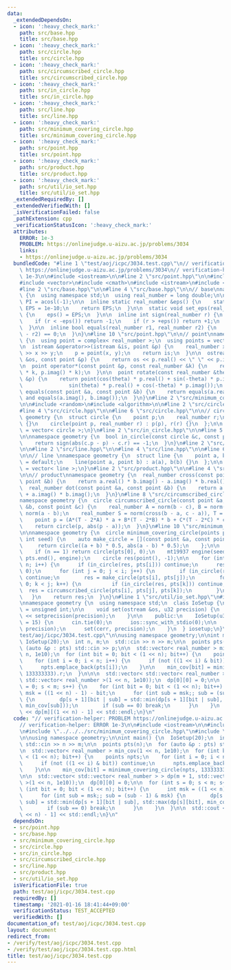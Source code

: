 ```yaml
---
data:
  _extendedDependsOn:
  - icon: ':heavy_check_mark:'
    path: src/base.hpp
    title: src/base.hpp
  - icon: ':heavy_check_mark:'
    path: src/circle.hpp
    title: src/circle.hpp
  - icon: ':heavy_check_mark:'
    path: src/circumscribed_circle.hpp
    title: src/circumscribed_circle.hpp
  - icon: ':heavy_check_mark:'
    path: src/in_circle.hpp
    title: src/in_circle.hpp
  - icon: ':heavy_check_mark:'
    path: src/line.hpp
    title: src/line.hpp
  - icon: ':heavy_check_mark:'
    path: src/minimum_covering_circle.hpp
    title: src/minimum_covering_circle.hpp
  - icon: ':heavy_check_mark:'
    path: src/point.hpp
    title: src/point.hpp
  - icon: ':heavy_check_mark:'
    path: src/product.hpp
    title: src/product.hpp
  - icon: ':heavy_check_mark:'
    path: src/util/io_set.hpp
    title: src/util/io_set.hpp
  _extendedRequiredBy: []
  _extendedVerifiedWith: []
  _isVerificationFailed: false
  _pathExtension: cpp
  _verificationStatusIcon: ':heavy_check_mark:'
  attributes:
    ERROR: 1e-3
    PROBLEM: https://onlinejudge.u-aizu.ac.jp/problems/3034
    links:
    - https://onlinejudge.u-aizu.ac.jp/problems/3034
  bundledCode: "#line 1 \"test/aoj/icpc/3034.test.cpp\"\n// verification-helper: PROBLEM\
    \ https://onlinejudge.u-aizu.ac.jp/problems/3034\n// verification-helper: ERROR\
    \ 1e-3\n\n#include <iostream>\n\n#line 2 \"src/point.hpp\"\n\n#include <complex>\n\
    #include <vector>\n#include <cmath>\n#include <istream>\n#include <ostream>\n\n\
    #line 2 \"src/base.hpp\"\n\n#line 4 \"src/base.hpp\"\n\n// base\nnamespace geometry\
    \ {\n  using namespace std;\n  using real_number = long double;\n\n  const real_number\
    \ PI = acosl(-1);\n\n  inline static real_number &eps() {\n    static real_number\
    \ EPS = 1e-10;\n    return EPS;\n  }\n\n  static void set_eps(real_number EPS)\
    \ {\n    eps() = EPS;\n  }\n\n  inline int sign(real_number r) {\n    set_eps(1e-10);\n\
    \    if (r < -eps()) return -1;\n    if (r > +eps()) return +1;\n    return 0;\n\
    \  }\n\n  inline bool equals(real_number r1, real_number r2) {\n    return sign(r1\
    \ - r2) == 0;\n  }\n}\n#line 10 \"src/point.hpp\"\n\n// point\nnamespace geometry\
    \ {\n  using point = complex< real_number >;\n  using points = vector< point >;\n\
    \n  istream &operator>>(istream &is, point &p) {\n    real_number x, y;\n    is\
    \ >> x >> y;\n    p = point(x, y);\n    return is;\n  }\n\n  ostream &operator<<(ostream\
    \ &os, const point &p) {\n    return os << p.real() << \" \" << p.imag();\n  }\n\
    \n  point operator*(const point &p, const real_number &k) {\n    return point(p.real()\
    \ * k, p.imag() * k);\n  }\n\n  point rotate(const real_number &theta, const point\
    \ &p) {\n    return point(cos(theta) * p.real() + sin(-theta) * p.imag(),\n  \
    \               sin(theta) * p.real() + cos(-theta) * p.imag());\n  }\n\n  bool\
    \ equals(const point &a, const point &b) {\n    return equals(a.real(), b.real())\
    \ and equals(a.imag(), b.imag());\n  }\n}\n#line 2 \"src/minimum_covering_circle.hpp\"\
    \n\n#include <random>\n#include <algorithm>\n\n#line 2 \"src/circle.hpp\"\n\n\
    #line 4 \"src/circle.hpp\"\n\n#line 6 \"src/circle.hpp\"\n\n// circle\nnamespace\
    \ geometry {\n  struct circle {\n    point p;\n    real_number r;\n    circle()\
    \ {}\n    circle(point p, real_number r) : p(p), r(r) {}\n  };\n\n  using circles\
    \ = vector< circle >;\n}\n#line 2 \"src/in_circle.hpp\"\n\n#line 5 \"src/in_circle.hpp\"\
    \n\nnamespace geometry {\n  bool in_circle(const circle &c, const point &p) {\n\
    \    return sign(abs(c.p - p) - c.r) == -1;\n  }\n}\n#line 2 \"src/circumscribed_circle.hpp\"\
    \n\n#line 2 \"src/line.hpp\"\n\n#line 4 \"src/line.hpp\"\n\n#line 6 \"src/line.hpp\"\
    \n\n// line \nnamespace geometry {\n  struct line {\n    point a, b;\n\n    line()\
    \ = default;\n    line(point a, point b) : a(a), b(b) {}\n  };\n\n  using lines\
    \ = vector< line >;\n}\n#line 2 \"src/product.hpp\"\n\n#line 4 \"src/product.hpp\"\
    \n\n// product\nnamespace geometry {\n  real_number cross(const point &a, const\
    \ point &b) {\n    return a.real() * b.imag() - a.imag() * b.real();\n  }\n\n\
    \  real_number dot(const point &a, const point &b) {\n    return a.real() * b.real()\
    \ + a.imag() * b.imag();\n  }\n}\n#line 8 \"src/circumscribed_circle.hpp\"\n\n\
    namespace geometry {\n  circle circumscribed_circle(const point &a, const point\
    \ &b, const point &c) {\n    real_number A = norm(b - c), B = norm(c - a), C =\
    \ norm(a - b);\n    real_number S = norm(cross(b - a, c - a)), T = A + B + C;\n\
    \    point p = (A*(T - 2*A) * a + B*(T - 2*B) * b + C*(T - 2*C) * c) / (4 * S);\n\
    \    return circle(p, abs(p - a));\n  }\n}\n#line 10 \"src/minimum_covering_circle.hpp\"\
    \n\nnamespace geometry {\n  circle minimum_covering_circle(points pts, unsigned\
    \ int seed) {\n    auto make_circle = [](const point &a, const point &b) {\n \
    \     return circle((a + b) * 0.5, abs(a - b) * 0.5);\n    };\n\n    int n = pts.size();\n\
    \    if (n == 1) return circle(pts[0], 0);\n    mt19937 engine(seed);\n    shuffle(pts.begin(),\
    \ pts.end(), engine);\n    circle res(point(), -1);\n\n    for (int i = 0; i <\
    \ n; i++) {\n      if (in_circle(res, pts[i])) continue;\n      res = circle(pts[i],\
    \ 0);\n      for (int j = 0; j < i; j++) {\n        if (in_circle(res, pts[j]))\
    \ continue;\n        res = make_circle(pts[i], pts[j]);\n        for (int k =\
    \ 0; k < j; k++) {\n          if (in_circle(res, pts[k])) continue;\n        \
    \  res = circumscribed_circle(pts[i], pts[j], pts[k]);\n        }\n      }\n \
    \   }\n    return res;\n  }\n}\n#line 1 \"src/util/io_set.hpp\"\n#include <iomanip>\n\
    \nnamespace geometry {\n  using namespace std;\n  class IoSetup {\n    using u32\
    \ = unsigned int;\n\n    void set(ostream &os, u32 precision) {\n      os << fixed\
    \ << setprecision(precision);\n    }\n\n    public:\n    IoSetup(u32 precision\
    \ = 15) {\n      cin.tie(0);\n      ios::sync_with_stdio(0);\n\n      set(cout,\
    \ precision);\n      set(cerr, precision);\n    }\n  } iosetup;\n}\n#line 9 \"\
    test/aoj/icpc/3034.test.cpp\"\n\nusing namespace geometry;\n\nint main() {\n \
    \ IoSetup(20);\n  int n, m;\n  std::cin >> n >> m;\n\n  points pts(n);\n  for\
    \ (auto &p : pts) std::cin >> p;\n\n  std::vector< real_number > min_cov(1 <<\
    \ n, 1e10);\n  for (int bit = 0; bit < (1 << n); bit++) {\n    points npts;\n\
    \    for (int i = 0; i < n; i++) {\n      if (not ((1 << i) & bit)) continue;\n\
    \      npts.emplace_back(pts[i]);\n    }\n\n    min_cov[bit] = minimum_covering_circle(npts,\
    \ 133333333).r;\n  }\n\n\n  std::vector< std::vector< real_number > > dp(m + 1,\
    \ std::vector< real_number >(1 << n, 1e10));\n  dp[0][0] = 0;\n\n  for (int s\
    \ = 0; s < m; s++) {\n    for (int bit = 0; bit < (1 << n); bit++) {\n      int\
    \ msk = ((1 << n) - 1) - bit;\n      for (int sub = msk;; sub = (sub - 1) & msk)\
    \ {\n        dp[s + 1][bit | sub] = std::min(dp[s + 1][bit | sub], std::max(dp[s][bit],\
    \ min_cov[sub]));\n        if (sub == 0) break;\n      }\n    }\n  }\n\n  std::cout\
    \ << dp[m][(1 << n) - 1] << std::endl;\n}\n"
  code: "// verification-helper: PROBLEM https://onlinejudge.u-aizu.ac.jp/problems/3034\n\
    // verification-helper: ERROR 1e-3\n\n#include <iostream>\n\n#include \"../../../src/point.hpp\"\
    \n#include \"../../../src/minimum_covering_circle.hpp\"\n#include \"../../../src/util/io_set.hpp\"\
    \n\nusing namespace geometry;\n\nint main() {\n  IoSetup(20);\n  int n, m;\n \
    \ std::cin >> n >> m;\n\n  points pts(n);\n  for (auto &p : pts) std::cin >> p;\n\
    \n  std::vector< real_number > min_cov(1 << n, 1e10);\n  for (int bit = 0; bit\
    \ < (1 << n); bit++) {\n    points npts;\n    for (int i = 0; i < n; i++) {\n\
    \      if (not ((1 << i) & bit)) continue;\n      npts.emplace_back(pts[i]);\n\
    \    }\n\n    min_cov[bit] = minimum_covering_circle(npts, 133333333).r;\n  }\n\
    \n\n  std::vector< std::vector< real_number > > dp(m + 1, std::vector< real_number\
    \ >(1 << n, 1e10));\n  dp[0][0] = 0;\n\n  for (int s = 0; s < m; s++) {\n    for\
    \ (int bit = 0; bit < (1 << n); bit++) {\n      int msk = ((1 << n) - 1) - bit;\n\
    \      for (int sub = msk;; sub = (sub - 1) & msk) {\n        dp[s + 1][bit |\
    \ sub] = std::min(dp[s + 1][bit | sub], std::max(dp[s][bit], min_cov[sub]));\n\
    \        if (sub == 0) break;\n      }\n    }\n  }\n\n  std::cout << dp[m][(1\
    \ << n) - 1] << std::endl;\n}\n"
  dependsOn:
  - src/point.hpp
  - src/base.hpp
  - src/minimum_covering_circle.hpp
  - src/circle.hpp
  - src/in_circle.hpp
  - src/circumscribed_circle.hpp
  - src/line.hpp
  - src/product.hpp
  - src/util/io_set.hpp
  isVerificationFile: true
  path: test/aoj/icpc/3034.test.cpp
  requiredBy: []
  timestamp: '2021-01-16 18:41:44+09:00'
  verificationStatus: TEST_ACCEPTED
  verifiedWith: []
documentation_of: test/aoj/icpc/3034.test.cpp
layout: document
redirect_from:
- /verify/test/aoj/icpc/3034.test.cpp
- /verify/test/aoj/icpc/3034.test.cpp.html
title: test/aoj/icpc/3034.test.cpp
---
```

